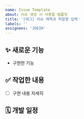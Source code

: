 ```yaml
---
name: Issue Template
about: 이슈 생성 시 사용할 템플릿
title: '[태그] 이슈 제목과 파일명 입력'
labels: ''
assignees: 'JOEIH'
---
```


## ✨ 새로운 기능
- 구현한 기능 

## ✅ 작업한 내용
- [ ] 구현 내용 자세히

## 🗓️ 개발 일정 